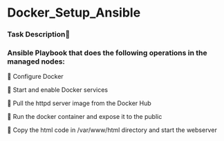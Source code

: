 # Docker_Setup_Ansible 

### Task Description📄 

### Ansible Playbook that does the following operations in the managed nodes: 

 🔹 Configure Docker 

 🔹 Start and enable Docker services 

 🔹 Pull the httpd server image from the Docker Hub 

 🔹 Run the docker container and expose it to the public 

 🔹 Copy the html code in /var/www/html directory and start the webserver 
